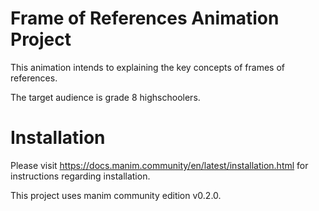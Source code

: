 # Frame of References Animation Project
This animation intends to explaining the key concepts of frames
of references.
  
The target audience is grade 8 highschoolers.

# Installation
Please visit https://docs.manim.community/en/latest/installation.html
for instructions regarding installation.

This project uses manim community edition v0.2.0.